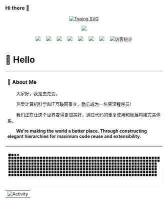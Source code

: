 ### Hi there 👋

<!--
**kkkkkong/kkkkkong** is a ✨ _special_ ✨ repository because its `README.md` (this file) appears on your GitHub profile.

Here are some ideas to get you started:

- 🔭 I’m currently working on ...
- 🌱 I’m currently learning ...
- 👯 I’m looking to collaborate on ...
- 🤔 I’m looking for help with ...
- 💬 Ask me about ...
- 📫 How to reach me: ...
- 😄 Pronouns: ...
- ⚡ Fun fact: ...
-->
<div align="center">
  
  <!-- dynamic typing effect 动态打字效果 -->
  <div align="center">
    <a href="https://blog.sunguoqi.com/">
      <img src="https://readme-typing-svg.demolab.com?font=Fira+Code&pause=1000&width=435&lines=println!(%22Hello%2C%20World%22);&center=true&size=27" alt="Typing SVG" />
    </a>
  </div>

  <!-- knock code pictures 敲代码的图片 -->
  <img src="https://cdn.jsdelivr.net/gh/sun0225SUN/sun0225SUN/assets/images/coding.gif" /><br>

  <!-- profile logo 个人资料徽标 -->
  <div align="center">
    <a href="https://kkkkkong.github.io/"><img src="https://img.shields.io/badge/Website-博客-blue" /></a>&emsp;
    <a href="https://kkkkkong.github.io/"><img src="https://img.shields.io/badge/Twitter-推特-blue" /></a>&emsp;
    <a href="https://kkkkkong.github.io/"><img src="https://img.shields.io/badge/YouTube-油管-c32136" /></a>&emsp;
    <a href="https://kkkkkong.github.io/"><img src="https://img.shields.io/badge/WeChat-微信-07c160" /></a>&emsp;
    <a href="https://kkkkkong.github.io/"><img src="https://img.shields.io/badge/Bilibili-B站-ff69b4" /></a>&emsp;
    <a href="https://kkkkkong.github.io/"><img src="https://img.shields.io/badge/CSDN-论坛-c32136" /></a>&emsp;
    <a href="https://kkkkkong.github.io/"><img src="https://img.shields.io/badge/Zhihu-知乎-blue" /></a>&emsp;
    <!-- visitor statistics logo 访客数统计徽标 -->
    <img src="https://visitor-badge.glitch.me/badge?page_id=kkkkkong" alt="访客统计" />
  </div>
</div>



#  🙋 Hello

<table>
<tr><td>

<!-- About me 关于我 -->
### 🤺 About Me

<p>&emsp;&emsp;大家好，我是虫兑变。</p>
<p>&emsp;&emsp;热爱计算机科学和IT互联网事业，励志成为一名资深程序员!</p>
<p>&emsp;&emsp;我们正在让这个世界变得更加美好，通过代码的重复使用和延展构建完美体系。</p>
<p><strong>&emsp;&emsp;We're making the world a better place. Through constructing elegant hierarchies for maximum code reuse and extensibility.</strong></p>


</td></tr>
<tr><td>

</td></tr>
</table>
  
<!-- Snake Code Contribution Map 贪吃蛇代码贡献图，白色背景 -->
![](https://raw.githubusercontent.com/kkkkkong/kkkkkong/main/dist/github-snake.svg)
  
  
<!-- <div align="center"><img src="https://cdn.jsdelivr.net/gh/kkkkkong/kkkkkong/assets/github-contribution-grid-snake.gif" /></div> -->
  
  
  <!-- GitHub Activity Graph GitHub 活动图 -->
<table align="center">
  <tr>
    <td><img src="https://github-readme-activity-graph.cyclic.app/graph?username=kkkkkong&theme=xcode&bg_color=00000000&hide_border=true" alt="Activity"/></td>
  </tr>
</table>

</div>
